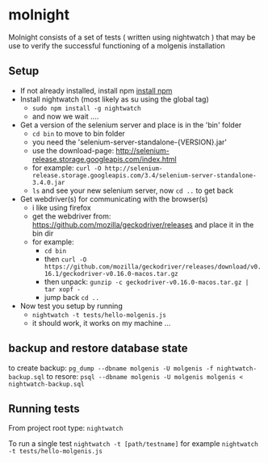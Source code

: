 # molnight

Molnight consists of a set of tests ( written using nightwatch ) that may be use to verify the successful functioning of a molgenis installation

## Setup

- If not already installed, install npm [install npm](https://docs.npmjs.com/getting-started/installing-node)
- Install nightwatch (most likely as su using the global tag)
     - `sudo npm install -g nightwatch`
     - and now we wait ....
- Get a version of the selenium server and place is in the 'bin' folder
     - `cd bin` to move to bin folder
     - you need the 'selenium-server-standalone-{VERSION}.jar'
     - use the download-page: http://selenium-release.storage.googleapis.com/index.html
     - for example:  `curl -O http://selenium-release.storage.googleapis.com/3.4/selenium-server-standalone-3.4.0.jar`
     - `ls` and see your new selenium server, now `cd ..` to get back
- Get webdriver(s) for communicating with the browser(s)
    - i like using firefox
    - get the webdriver from: https://github.com/mozilla/geckodriver/releases and place it in the bin dir
    - for example:
        - `cd bin`
        -  then `curl -O https://github.com/mozilla/geckodriver/releases/download/v0.16.1/geckodriver-v0.16.0-macos.tar.gz`
        - then unpack: `gunzip -c geckodriver-v0.16.0-macos.tar.gz | tar xopf -`
        - jump back `cd ..`
- Now test you setup by running
    - `nightwatch -t tests/hello-molgenis.js `
    - it should work, it works on my machine ...

## backup and restore database state
to create backup: `pg_dump --dbname molgenis -U molgenis -f nightwatch-backup.sql`
to resore: `psql --dbname molgenis -U molgenis molgenis < nightwatch-backup.sql`    

## Running tests
From project root type: `nightwatch`

To run a single test `nightwatch -t [path/testname]` for example `nightwatch -t tests/hello-molgenis.js `

